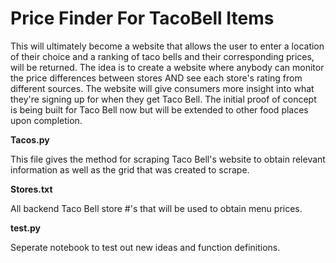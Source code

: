 # Price Finder For TacoBell Items

This will ultimately become a website that allows the user to enter a location of their choice and a ranking of taco bells and their corresponding prices,
will be returned. The idea is to create a website where anybody can monitor the price differences between stores AND see each store's rating from different sources.
The website will give consumers more insight into what they're signing up for when they get Taco Bell. The initial proof of concept is being built for Taco Bell now
but will be extended to other food places upon completion.

**Tacos.py**

This file gives the method for scraping Taco Bell's website to obtain relevant information as well as the grid that was created to scrape.

**Stores.txt**

All backend Taco Bell store #'s that will be used to obtain menu prices.

**test.py**

Seperate notebook to test out new ideas and function definitions.
